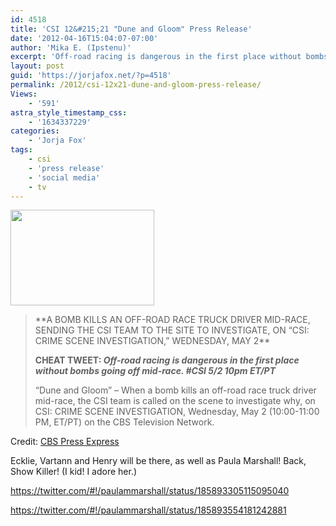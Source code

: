 ```yaml
---
id: 4518
title: 'CSI 12&#215;21 "Dune and Gloom" Press Release'
date: '2012-04-16T15:04:07-07:00'
author: 'Mika E. (Ipstenu)'
excerpt: 'Off-road racing is dangerous in the first place without bombs going off mid-race. New CSI on May 2nd.'
layout: post
guid: 'https://jorjafox.net/?p=4518'
permalink: /2012/csi-12x21-dune-and-gloom-press-release/
Views:
    - '591'
astra_style_timestamp_css:
    - '1634337229'
categories:
    - 'Jorja Fox'
tags:
    - csi
    - 'press release'
    - 'social media'
    - tv
---
```


<img class="alignleft size-medium wp-image-4519" title="duneandgloom" src="//static.jorjafox.net/wordpress/2012/04/duneandgloom-230x153.jpg" alt="" width="230" height="153" />
<blockquote>**A BOMB KILLS AN OFF-ROAD RACE TRUCK DRIVER MID-RACE, SENDING THE CSI TEAM TO THE SITE TO INVESTIGATE, ON “CSI: CRIME SCENE INVESTIGATION,” WEDNESDAY, MAY 2**

**CHEAT TWEET: _Off-road racing is dangerous in the first place without bombs going off mid-race. #CSI 5/2 10pm ET/PT_**

“Dune and Gloom” – When a bomb kills an off-road race truck driver mid-race, the CSI team is called on the scene to investigate why, on CSI: CRIME SCENE INVESTIGATION, Wednesday, May 2 (10:00-11:00 PM, ET/PT) on the CBS Television Network.</blockquote>
Credit: <a href="http://www.cbspressexpress.com/cbs-entertainment/shows/csi-crime-scene-investigation/releases/view?id=31419">CBS Press Express</a>

Ecklie, Vartann and Henry will be there, as well as Paula Marshall! Back, Show Killer! (I kid! I adore her.)

https://twitter.com/#!/paulammarshall/status/185893305115095040

https://twitter.com/#!/paulammarshall/status/185893554181242881
